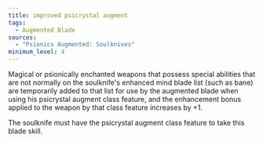 ```yaml
---
title: improved psicrystal augment
tags:
  - Augmented Blade
sources:
  - "Psionics Augmented: Soulknives"
minimum_level: 4
---
```


Magical or psionically enchanted weapons that possess special abilities that are not normally on the soulknife's enhanced mind blade list (such as bane) are temporarily added to that list for use by the augmented blade when using his psicrystal augment class feature, and the enhancement bonus applied to the weapon by that class feature increases by +1.

The soulknife must have the psicrystal augment class feature to take this blade skill.
